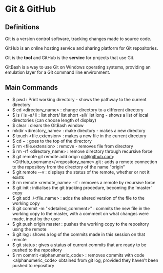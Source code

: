 # Git & GitHub

## Definitions

Git is a version control software, tracking changes made to source code.

GitHub is an online hosting service and sharing platform for Git repositories.

Git is the **tool** and GitHub is the **service** for projects that use Git.

GitBash is a way to use Git on Windows operating systems, providing an emulation layer for a Git command line environment.

## Main Commands

- $ pwd : Print working directory - shows the pathway to the current directory
- $ cd <directory_name> : change directory to a different directory
- $ ls / ls -a/ ll : list short/ list short -all/ list long - shows a list of local directories (can choose length of display)
- $ clear : clears the GitBash window
- mkdir <directory_name> : make directory <name> - makes a new directory
- $ touch <file.extension> : makes a new file in the current directory
- $ cd ~ : goes to the top of the directory
- $ rm <file.extension> : remove <file name> - removes file from directory
- $ rm -rf <directory_name> : remove directory through recursive force
- $ git remote git remote add origin git@github.com:<GitHub_username>/<repository_name>.git : adds a remote connection to the repository from the directory of the name "origin"
- $ git remote --v : displays the status of the remote, whether or not it exists
- $ rm remote <remote_name> -rf : removes a remote by recursive force
- $ git init : initialises the git tracking procedure, becoming the 'master' copy
- $ git add ./<file_name> : adds the altered version of the file to the working copy
- $ git commit -m "<detailed_comment>" : commits the new file in the working copy to the master, with a comment on what changes were made, input by the user
- $ git push origin master : pushes the working copy to the repository using the remote
- $ git log : shows a log of the commits made in this session on that remote
- $ git status : gives a status of current commits that are ready to be pushed to the repository
- $ rm commit <alphanumeric_code> : removes commits with code <alphanumeric_code> obtained from git log, provided they haven't been pushed to repository
